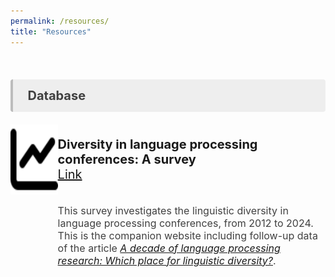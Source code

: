 ```yaml
---
permalink: /resources/
title: "Resources"
---
```


<style>
.item1 { grid-area: Image; }
.item2 { grid-area: Title; }
.item3 { grid-area: Description; }
.item4 { grid-area: Citation; }

.grid-container {
  display: grid;
  grid-template-areas:
    'Image Title'
    'Image Description'
    'Image Citation';
  grid-template-columns: 15% auto;
}


</style>
<br>

<p style="background-color:#eeeeee; color: #404040; border-left: solid #bcbcbc 4px; border-radius: 4px; padding:0.7em; font-size:20px"><b> &nbsp;&nbsp;Database</b></p>



<!-- Database Linguistic Diversity -->
<div class="grid-container">
  <div class="item1">
    <img align="left" width="112" height="112" src="./../images/chart-line.svg" style="padding-right: 10px"/>
  </div>
  <div class="item2">
  <p style="font-size:20px;"><strong>Diversity in language processing conferences: A survey <br></strong><a href = "https://aymeric-collart.shinyapps.io/shinyapps_langconfdata_dashboard/" target = "_blank">Link</a></p>
  </div>
  <div class="item3">
<p style="font-size:16px; color: #404040">This survey investigates the linguistic diversity in language processing conferences, from 2012 to 2024. This is the companion website including follow-up data of the article <a href = "https://doi.org/10.5070/G60111432" target = "_blank"><i>A decade of language processing research: Which place for linguistic diversity?</i></a>.</p>
  </div>
</div>
